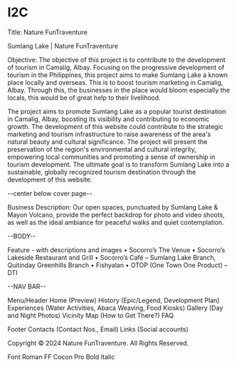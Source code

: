 # I2C

Title: Nature FunTraventure

Sumlang Lake | Nature FunTraventure

Objective: 
The objective of this project is to contribute to the development of tourism in Camalig, Albay. Focusing on the progressive development of tourism in the Philippines, this project aims to make Sumlang Lake a known place locally and overseas. This is to boost tourism marketing in Camalig, Albay. Through this, the businesses in the place would bloom especially the locals, this would be of great help to their livelihood.

The project aims to promote Sumlang Lake as a popular tourist destination in Camalig, Albay, boosting its visibility and contributing to economic growth. The development of this website could contribute to the strategic marketing and tourism infrastructure to raise awareness of the area's natural beauty and cultural significance. The project will present the preservation of the region's environmental and cultural integrity, empowering local communities and promoting a sense of ownership in tourism development. The ultimate goal is to transform Sumlang Lake into a sustainable, globally recognized tourism destination through the development of this website.

--center below cover page--

Business Description:
Our open spaces, punctuated by Sumlang Lake & Mayon Volcano, provide the perfect backdrop for photo and video shoots, as well as the ideal ambiance for peaceful walks and quiet contemplation.

--BODY-- <p></p>

Feature - with descriptions and images
•	Socorro’s The Venue
•	Socorro’s Lakeside Restaurant and Grill
•	Socorro’s Café – Sumlang Lake Branch, Quitinday Greenhills Branch
•	Fishyalan
•	OTOP (One Town One Product) – DTI

--NAV BAR--

Menu/Header
Home (Preview)
History (Epic/Legend, Development Plan)
Experiences (Water Activities, Abaca Weaving, Food Kiosks) 
Gallery (Day and Night Photos)
Vicinity Map (How to Get There?)
FAQ

Footer
Contacts (Contact Nos., Email)
Links (Social accounts)

Copyright © 2024 Nature FunTraventure. All Rights Reserved.

Font
Roman
FF Cocon Pro Bold Italic
